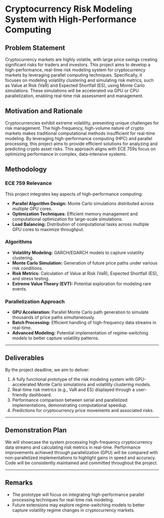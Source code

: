 # Cryptocurrency Risk Modeling System with High-Performance Computing

## Problem Statement

Cryptocurrency markets are highly volatile, with large price swings creating significant risks for traders and investors. This project aims to develop a high-performance, real-time risk modeling system for cryptocurrency markets by leveraging parallel computing techniques. Specifically, it focuses on modeling volatility clustering and simulating risk metrics, such as Value at Risk (VaR) and Expected Shortfall (ES), using Monte Carlo simulations. These simulations will be accelerated via GPU or CPU parallelization, enabling real-time risk assessment and management.

## Motivation and Rationale

Cryptocurrencies exhibit extreme volatility, presenting unique challenges for risk management. The high-frequency, high-volume nature of crypto markets makes traditional computational methods insufficient for real-time modeling. By leveraging high-performance computing (HPC) and parallel processing, this project aims to provide efficient solutions for analyzing and predicting crypto asset risks. This approach aligns with ECE 759s focus on optimizing performance in complex, data-intensive systems.

## Methodology

### ECE 759 Relevance

This project integrates key aspects of high-performance computing:

- **Parallel Algorithm Design:** Monte Carlo simulations distributed across multiple GPU cores.
- **Optimization Techniques:** Efficient memory management and computational optimization for large-scale simulations.
- **Load Balancing:** Distribution of computational tasks across multiple GPU cores to maximize throughput.

### Algorithms

- **Volatility Modeling:** GARCH/EGARCH models to capture volatility clustering.
- **Monte Carlo Simulation:** Generation of future price paths under various risk conditions.
- **Risk Metrics:** Calculation of Value at Risk (VaR), Expected Shortfall (ES), and stress testing.
- **Extreme Value Theory (EVT):** Potential exploration for modeling rare events.

### Parallelization Approach

- **GPU Acceleration:** Parallel Monte Carlo path generation to simulate thousands of price paths simultaneously.
- **Batch Processing:** Efficient handling of high-frequency data streams in real-time.
- **Advanced Modeling:** Potential implementation of regime-switching models to better capture volatility patterns.

---

## Deliverables

By the project deadline, we aim to deliver:

1. A fully functional prototype of the risk modeling system with GPU-accelerated Monte Carlo simulations and volatility clustering models.
2. Real-time risk metrics (e.g., VaR and ES) displayed through a user-friendly dashboard.
3. Performance comparison between serial and parallelized implementations, demonstrating computational speedup.
4. Predictions for cryptocurrency price movements and associated risks.

---

## Demonstration Plan

We will showcase the system processing high-frequency cryptocurrency data streams and calculating risk metrics in real-time. Performance improvements achieved through parallelization (GPU) will be compared with non-parallelized implementations to highlight gains in speed and accuracy. Code will be consistently maintained and committed throughout the project.

---

## Remarks

- The prototype will focus on integrating high-performance parallel processing techniques for real-time risk modeling.
- Future extensions may explore regime-switching models to better capture volatility regime changes in cryptocurrency markets.
